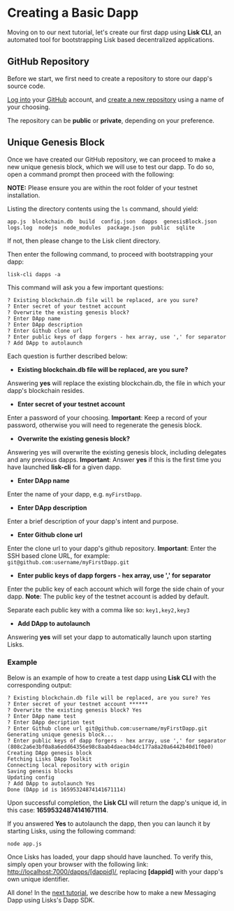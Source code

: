 # Creating a Basic Dapp

Moving on to our next tutorial, let's create our first dapp using **Lisk CLI**, an automated tool for bootstrapping Lisk based decentralized applications.

## GitHub Repository

Before we start, we first need to create a repository to store our dapp's source code.

[Log into](https://github.com/login) your [GitHub](https://github.com/) account, and [create a new repository](https://help.github.com/articles/create-a-repo/) using a name of your choosing.

The repository can be **public** or **private**, depending on your preference.

## Unique Genesis Block

Once we have created our GitHub repository, we can proceed to make a new unique genesis block, which we will use to test our dapp. To do so, open a command prompt then proceed with the following:

**NOTE:** Please ensure you are within the root folder of your testnet installation.

Listing the directory contents using the `ls` command, should yield:

```text
app.js  blockchain.db  build  config.json  dapps  genesisBlock.json  logs.log  nodejs  node_modules  package.json  public  sqlite
```

If not, then please change to the Lisk client directory.

Then enter the following command, to proceed with bootstrapping your dapp:

```text
lisk-cli dapps -a
```

This command will ask you a few important questions:

```text
? Existing blockchain.db file will be replaced, are you sure?
? Enter secret of your testnet account
? Overwrite the existing genesis block?
? Enter DApp name
? Enter DApp description
? Enter Github clone url
? Enter public keys of dapp forgers - hex array, use ',' for separator
? Add DApp to autolaunch
```

Each question is further described below:

* **Existing blockchain.db file will be replaced, are you sure?**

Answering **yes** will replace the existing blockchain.db, the file in which your dapp's blockchain resides.

* **Enter secret of your testnet account**

Enter a password of your choosing. **Important**: Keep a record of your password, otherwise you will need to regenerate the genesis block.

* **Overwrite the existing genesis block?**

Answering yes will overwrite the existing genesis block, including delegates and any previous dapps. **Important**: Answer **yes** if this is the first time you have launched **lisk-cli** for a given dapp.

* **Enter DApp name**

Enter the name of your dapp, e.g. `myFirstDapp`.

* **Enter DApp description**

Enter a brief description of your dapp's intent and purpose.

* **Enter Github clone url**

Enter the clone url to your dapp's github repository. **Important**: Enter the SSH based clone URL, for example: `git@github.com:username/myFirstDapp.git`

* **Enter public keys of dapp forgers - hex array, use ',' for separator**

Enter the public key of each account which will forge the side chain of your dapp. **Note**: The public key of the testnet account is added by default.

Separate each public key with a comma like so: `key1,key2,key3`

* **Add DApp to autolaunch**

Answering **yes** will set your dapp to automatically launch upon starting Lisks.

### Example

Below is an example of how to create a test dapp using **Lisk CLI** with the corresponding output:

```text
? Existing blockchain.db file will be replaced, are you sure? Yes
? Enter secret of your testnet account ******
? Overwrite the existing genesis block? Yes
? Enter DApp name test
? Enter DApp decription test
? Enter Github clone url git@github.com:username/myFirstDapp.git
Generating unique genesis block...
? Enter public keys of dapp forgers - hex array, use ',' for separator (808c2a6e3bf0a8a6edd64356e98c8aab4daeacb4dc177a8a20a6442b40d1f0e0)
Creating DApp genesis block
Fetching Lisks DApp Toolkit
Connecting local repository with origin
Saving genesis blocks
Updating config
? Add DApp to autolaunch Yes
Done (DApp id is 16595324874141671114)
```

Upon successful completion, the **Lisk CLI** will return the dapp's unique id, in this case: **16595324874141671114**.

If you answered **Yes** to autolaunch the dapp, then you can launch it by starting Lisks, using the following command:

```text
node app.js
```

Once Lisks has loaded, your dapp should have launched. To verify this, simply open your browser with the following link: [http://localhost:7000/dapps/[dappid]/](http://localhost:7000/dapps/[dappid]/), replacing **[dappid]** with your dapp's own unique identifier.

All done! In the [next tutorial](/documentation?i=lisk-dapps-docs/MessagingDapp), we describe how to make a new Messaging Dapp using Lisks's Dapp SDK.

